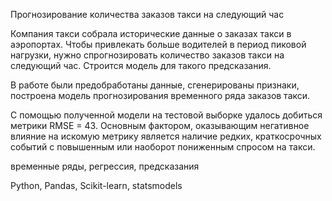 Прогнозирование количества заказов такси на следующий час

Компания такси собрала исторические данные о заказах такси в аэропортах. Чтобы привлекать
больше водителей в период пиковой нагрузки, нужно спрогнозировать количество заказов такси на
следующий час. Строится модель для такого предсказания.

В работе были предобработаны данные, сгенерированы признаки, построена модель прогнозирования временного ряда 
заказов такси.

С помощью полученной модели на тестовой выборке удалось добиться метрики RMSE = 43. 
Основным фактором, оказывающим негативное влияние на искомую метрику является наличие редких, краткосрочных событий 
с повышенным или наоборот пониженным спросом на такси.

временные ряды, регрессия, предсказания

Python, Pandas, Scikit-learn, statsmodels